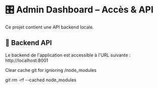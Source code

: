 # 🎛️ Admin Dashboard – Accès & API

Ce projet contient une API backend locale.

## 🔗 Backend API

Le backend de l'application est accessible à l'URL suivante :
http://localhost:8001

Clear cache git for ignioring /node_modules
 
git rm -rf --cached node_modules


